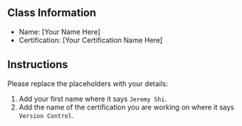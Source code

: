 ## Class Information
- Name: [Your Name Here]  
- Certification: [Your Certification Name Here]  

## Instructions
Please replace the placeholders with your details:
1. Add your first name where it says `Jeremy Shi`.  
2. Add the name of the certification you are working on where it says `Version Control`.  
